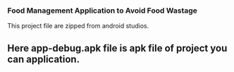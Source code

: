 ### Food Management Application to Avoid Food Wastage

This project file are zipped from android studios.

## Here app-debug.apk file is apk file of project you can application.
